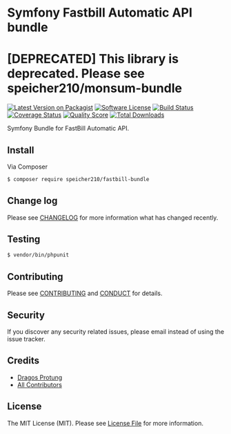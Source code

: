 # Symfony Fastbill Automatic API bundle

# [DEPRECATED] This library is deprecated. Please see speicher210/monsum-bundle

[![Latest Version on Packagist][ico-version]][link-packagist]
[![Software License][ico-license]](LICENSE.md)
[![Build Status][ico-travis]][link-travis]
[![Coverage Status][ico-scrutinizer]][link-scrutinizer]
[![Quality Score][ico-code-quality]][link-code-quality]
[![Total Downloads][ico-downloads]][link-downloads]

Symfony Bundle for FastBill Automatic API.

## Install

Via Composer

``` bash
$ composer require speicher210/fastbill-bundle
```

## Change log

Please see [CHANGELOG](CHANGELOG.md) for more information what has changed recently.

## Testing

``` bash
$ vendor/bin/phpunit
```

## Contributing

Please see [CONTRIBUTING](CONTRIBUTING.md) and [CONDUCT](CONDUCT.md) for details.

## Security

If you discover any security related issues, please email instead of using the issue tracker.

## Credits

- [Dragos Protung][link-author]
- [All Contributors][link-contributors]

## License

The MIT License (MIT). Please see [License File](LICENSE.md) for more information.

[ico-version]: https://img.shields.io/packagist/v/Speicher210/fastbill-bundle.svg?style=flat-square
[ico-license]: https://img.shields.io/badge/license-MIT-brightgreen.svg?style=flat-square
[ico-travis]: https://img.shields.io/travis/Speicher210/fastbill-bundle/master.svg?style=flat-square
[ico-scrutinizer]: https://img.shields.io/scrutinizer/coverage/g/Speicher210/fastbill-bundle.svg?style=flat-square
[ico-code-quality]: https://img.shields.io/scrutinizer/g/Speicher210/fastbill-bundle.svg?style=flat-square
[ico-downloads]: https://img.shields.io/packagist/dt/Speicher210/fastbill-bundle.svg?style=flat-square

[link-packagist]: https://packagist.org/packages/Speicher210/fastbill-bundle
[link-travis]: https://travis-ci.org/Speicher210/fastbill-bundle
[link-scrutinizer]: https://scrutinizer-ci.com/g/Speicher210/fastbill-bundle/code-structure
[link-code-quality]: https://scrutinizer-ci.com/g/Speicher210/fastbill-bundle
[link-downloads]: https://packagist.org/packages/Speicher210/fastbill-bundle
[link-author]: https://github.com/dragosprotung
[link-contributors]: ../../contributors
